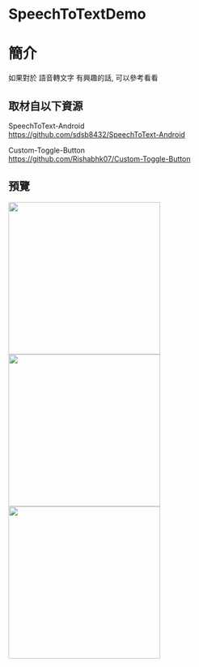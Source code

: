 # SpeechToTextDemo

簡介
==================================
如果對於 語音轉文字 有興趣的話, 可以參考看看                                   

取材自以下資源
--------
SpeechToText-Android                                   
https://github.com/sdsb8432/SpeechToText-Android

Custom-Toggle-Button          
https://github.com/Rishabhk07/Custom-Toggle-Button
                              
預覽
--------
<p align="left">
  <img src="https://i.imgur.com/U8PTnet.png" width="300"/>
  <img src="https://i.imgur.com/SNSL2Tk.png" width="300"/>
  <img src="https://i.imgur.com/f0Kw3JB.png" width="300"/>
</p>                                 

